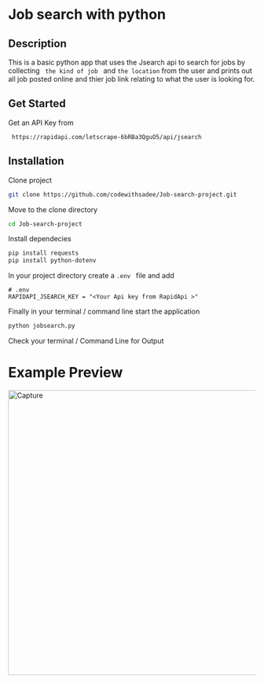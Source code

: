 # Job search with python
## **Description**
This is a basic python app that uses the Jsearch api to search for jobs by collecting 
``  the kind of job  `` and `` the location ``
 from the user and prints out all job posted
online and thier job link relating to what the user is looking for.
## Get Started
Get an API Key from
```
 https://rapidapi.com/letscrape-6bRBa3QguO5/api/jsearch 
```
##  Installation 
Clone project
```bash
git clone https://github.com/codewithsadee/Job-search-project.git
```
Move to the clone directory
```bash
cd Job-search-project
```
Install dependecies
```bash
pip install requests
pip install python-dotenv
```
In your project directory create a ```.env ``` file
and add 
```
# .env
RAPIDAPI_JSEARCH_KEY = "<Your Api key from RapidApi >"
```
Finally in your terminal / command line start the application
```bash
python jobsearch.py
```
Check your terminal / Command Line for Output
# Example Preview
<img width="1245" height="580" alt="Capture" src="https://github.com/user-attachments/assets/5d4482c4-85ce-4939-a716-d1297cc1d283" />

